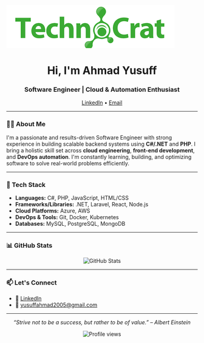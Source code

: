 ![Header Image](assets/header.png)

<h1 align="center">Hi, I'm Ahmad Yusuff</h1>
<h3 align="center">Software Engineer | Cloud & Automation Enthusiast</h3>

<p align="center">
  <a href="https://www.linkedin.com/in/yusuff-ahmad">LinkedIn</a> • 
  <a href="mailto:yusuffahmad2005@gmail.com">Email</a>
</p>

---

### 👨‍💻 About Me

I'm a passionate and results-driven Software Engineer with strong experience in building scalable backend systems using **C#/.NET** and **PHP**. I bring a holistic skill set across **cloud engineering**, **front-end development**, and **DevOps automation**. I'm constantly learning, building, and optimizing software to solve real-world problems efficiently.

---

### 🚀 Tech Stack

- **Languages:** C#, PHP, JavaScript, HTML/CSS  
- **Frameworks/Libraries:** .NET, Laravel, React, Node.js  
- **Cloud Platforms:** Azure, AWS  
- **DevOps & Tools:** Git, Docker, Kubernetes  
- **Databases:** MySQL, PostgreSQL, MongoDB

---

### 📊 GitHub Stats

<p align="center">
  <img src="https://github-readme-stats.vercel.app/api?username=YusuffAhmad&show_icons=true&theme=radical" alt="GitHub Stats" />
</p>

---

### 📫 Let's Connect

- 📍 [LinkedIn](https://www.linkedin.com/in/yusuff-ahmad)  
- 📧 [yusuffahmad2005@gmail.com](mailto:yusuffahmad2005@gmail.com)

---

<p align="center">
  <i>“Strive not to be a success, but rather to be of value.” – Albert Einstein</i>
</p>

<p align="center">
  <img src="https://komarev.com/ghpvc/?username=YusuffAhmad&label=Profile%20Views&color=0e75b6&style=flat" alt="Profile views" />
</p>
